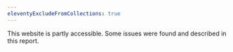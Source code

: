 ```yaml
---
eleventyExcludeFromCollections: true
---
```

  
This website is partly accessible. Some issues were found and described in this report.
